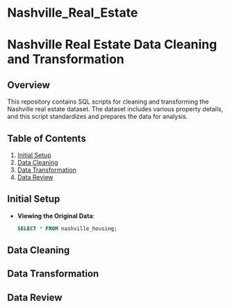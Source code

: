 # Nashville_Real_Estate

# Nashville Real Estate Data Cleaning and Transformation

## Overview
This repository contains SQL scripts for cleaning and transforming the Nashville real estate dataset. The dataset includes various property details, and this script standardizes and prepares the data for analysis.

## Table of Contents
1. [Initial Setup](#initial-setup)
2. [Data Cleaning](#data-cleaning)
3. [Data Transformation](#data-transformation)
4. [Data Review](#data-review)

## Initial Setup
- **Viewing the Original Data**:
  ```sql
  SELECT * FROM nashville_housing;

## Data Cleaning


## Data Transformation

## Data Review
